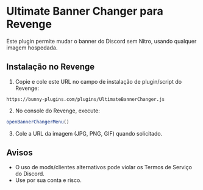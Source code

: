 # Ultimate Banner Changer para Revenge

Este plugin permite mudar o banner do Discord sem Nitro, usando qualquer imagem hospedada.

## Instalação no Revenge

1. Copie e cole este URL no campo de instalação de plugin/script do Revenge:

```
https://bunny-plugins.com/plugins/UltimateBannerChanger.js
```

2. No console do Revenge, execute:

```js
openBannerChangerMenu()
```

3. Cole a URL da imagem (JPG, PNG, GIF) quando solicitado.

## Avisos

- O uso de mods/clientes alternativos pode violar os Termos de Serviço do Discord.
- Use por sua conta e risco.
